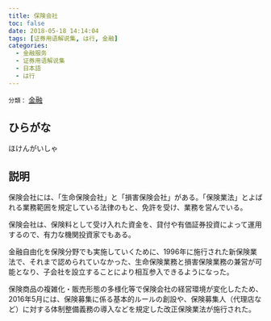 ```yaml
---
title: 保険会社
toc: false
date: 2018-05-18 14:14:04
tags: [证券用语解说集, は行, 金融]
categories:
  - 金融服务
  - 证券用语解说集
  - 日本語
  - は行
---
```


`分類：` [金融](/tags/金融/)

## ひらがな

ほけんがいしゃ

## 説明

保険会社には、「生命保険会社」と「損害保険会社」がある。「保険業法」とよばれる業務範囲を規定している法律のもと、免許を受け、業務を営んでいる。

保険会社は、保険料として受け入れた資金を、貸付や有価証券投資によって運用するので、有力な機関投資家でもある。

金融自由化を保険分野でも実施していくために、1996年に施行された新保険業法で、それまで認められていなかった、生命保険業務と損害保険業務の兼営が可能となり、子会社を設立することにより相互参入できるようになった。

保険商品の複雑化・販売形態の多様化等で保険会社の経営環境が変化したため、2016年5月には、保険募集に係る基本的ルールの創設や、保険募集人（代理店など）に対する体制整備義務の導入などを規定した改正保険業法が施行された。
